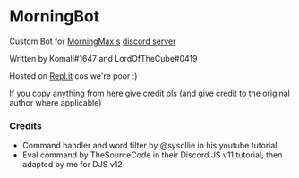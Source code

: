 # MorningBot
Custom Bot for [MorningMax's](https://twitch.tv/morningmax27) [discord server](https://discord.gg/5qTGguZ) 

Written by Komali#1647 and LordOfTheCube#0419

Hosted on [Repl.it](https://repl.it) cos we're poor :)

If you copy anything from here give credit pls (and give credit to the original author where applicable)

### Credits

 - Command handler and word filter by @sysollie in his youtube tutorial
 - Eval command by TheSourceCode in their Discord.JS v11 tutorial, then adapted by me for DJS v12
